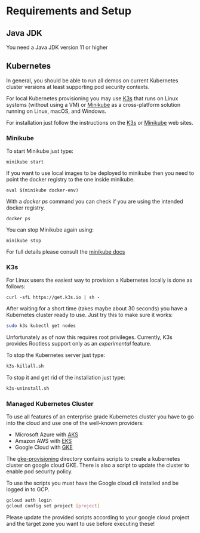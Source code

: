 # Requirements and Setup

## Java JDK

You need a Java JDK version 11 or higher

## Kubernetes

In general, you should be able to run all demos on current Kubernetes cluster versions
at least supporting pod security contexts.

For local Kubernetes provisioning you may use [K3s](https://k3s.io) that runs on Linux systems (without using a VM) or [Minikube](https://minikube.sigs.k8s.io) as a cross-platform solution running on Linux, macOS, and Windows.

For installation just follow the instructions on the [K3s](https://k3s.io) or [Minikube](https://minikube.sigs.k8s.io) web sites.

### Minikube

To start Minikube just type:

```shell
minikube start
```

If you want to use local images to be deployed to minikube
then you need to point the docker registry to the one inside minikube.

```shell
eval $(minikube docker-env)
```

With a _docker ps_ command you can check if you are using the intended docker registry.

```shell
docker ps
```

You can stop Minikube again using:

```shell
minikube stop
```

For full details please consult the [minikube docs](https://minikube.sigs.k8s.io/docs/)

### K3s

For Linux users the easiest way to provision a Kubernetes locally is done as follows:

```shell
curl -sfL https://get.k3s.io | sh -
```

After waiting for a short time (takes maybe about 30 seconds) you have a Kubernetes cluster ready to use.
Just try this to make sure it works:

```bash
sudo k3s kubectl get nodes
```

Unfortunately as of now this requires root privileges. Currently, K3s provides Rootless support only as an _experimental_ feature.

To stop the Kubernetes server just type:

```bash
k3s-killall.sh
```

To stop it and get rid of the installation just type:

```bash
k3s-uninstall.sh
```

### Managed Kubernetes Cluster

To use all features of an enterprise grade Kubernetes cluster you have to go into the cloud and use
one of the well-known providers:

* Microsoft Azure with [AKS](https://azure.microsoft.com/en-us/services/kubernetes-service)
* Amazon AWS with [EKS](https://aws.amazon.com/eks)
* Google Cloud with [GKE](https://cloud.google.com/kubernetes-engine)

The [gke-provisioning](../gke-provisioning) directory contains
scripts to create a kubernetes cluster on google cloud GKE.
There is also a script to update the cluster to enable pod security policy.

To use the scripts you must have the Google cloud cli installed and be logged in
to GCP.

```bash
gcloud auth login
gcloud config set project [project]
```

Please update the provided scripts according to your google cloud project and the target zone
you want to use before executing these!